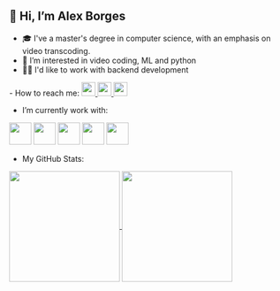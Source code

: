 ## 👋 Hi, I’m Alex Borges
- 🎓 I've a master's degree in computer science, with an emphasis on video transcoding.
- 👀 I’m interested in video coding, ML and python
- 👨‍💻 I'd like to work with backend development
<div style="display: inline_block">
- How to reach me: 
  <a href="https://twitter.com/MScAlexBorges">
    <img height="25" src="https://cdn.jsdelivr.net/gh/devicons/devicon/icons/twitter/twitter-original.svg" />
  </a>
  <a href="https://www.linkedin.com/in/alex-m-borges/">
    <img height="25" src="https://cdn.jsdelivr.net/gh/devicons/devicon/icons/linkedin/linkedin-original.svg" />
  </a>
  
  <a href="mailto:liveard@gmail.com">
    <img height="25" src="https://img.shields.io/badge/Gmail-D14836?style=for-the-badge&logo=gmail&logoColor=white" />
  </a>
</div>

- I’m currently work with:
<div style="display: inline_block">
  <img height="40" src="https://cdn.jsdelivr.net/gh/devicons/devicon/icons/python/python-original-wordmark.svg" />
  <img height="40" src="https://cdn.jsdelivr.net/gh/devicons/devicon/icons/c/c-original.svg" />
  <img height="40" src="https://cdn.jsdelivr.net/gh/devicons/devicon/icons/cplusplus/cplusplus-original.svg" />
  <img height="40" src="https://cdn.jsdelivr.net/gh/devicons/devicon/icons/ubuntu/ubuntu-plain.svg" />
  <img height="40" src="https://cdn.jsdelivr.net/gh/devicons/devicon/icons/latex/latex-original.svg" />
</div>

- My GitHub Stats:

<a href="https://github.com/amborges">
  <img height="200" align="center" src="https://github-readme-stats.vercel.app/api?username=amborges&show_icons=true&theme=merko" />
</a>
<a href="https://github.com/amborges">
  <img height="200" align="center" src="https://github-readme-stats.vercel.app/api/top-langs/?username=amborges&layout=compact&theme=merko" />
</a>


<!---
amborges/amborges is a ✨ special ✨ repository because its `README.md` (this file) appears on your GitHub profile.
You can click the Preview link to take a look at your changes.
--->
